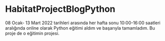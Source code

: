 # HabitatProjectBlogPython
08 Ocak- 13 Mart 2022 tarihleri arasında her hafta sonu 10:00-16:00 saatleri aralığında online olarak Python eğitimi aldım ve başarıyla tamamladım. Bu proje de o eğitimin projesi. 
